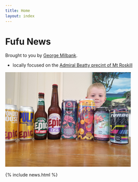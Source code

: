 ```yaml
---
title: Home
layout: index
---
```


# Fufu News

Brought to you by [George Milbank](https://github.com/GeorgeMilbank/GeorgeMilbank).

- locally focused on the [Admiral Beatty precint of Mt Roskill](https://www.google.com/maps/place/Admiral+Beatty+Avenue,+Mount+Roskill,+Auckland+1041/@-36.8993581,174.7382121,337m/data=!3m1!1e3!4m6!3m5!1s0x6d0d465cfc15dff5:0x607c81cf41ea0cee!8m2!3d-36.8993731!4d174.7394969!16s%2Fg%2F1v2pqd8f?entry=ttu)  

<img src="img/IMG_20200415_120619823.jpg" alt="drawing" width="400"/>

{% include news.html %}
